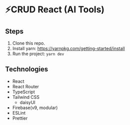# ⚡CRUD React (AI Tools)

## Steps
1. Clone this repo.
2. Install yarn: https://yarnpkg.com/getting-started/install
3. Run the project: `yarn dev`

## Technologies
- React
- React Router
- TypeScript
- Tailwind CSS
  - daisyUI
- Firebase(v9, modular)
- ESLint
- Prettier

